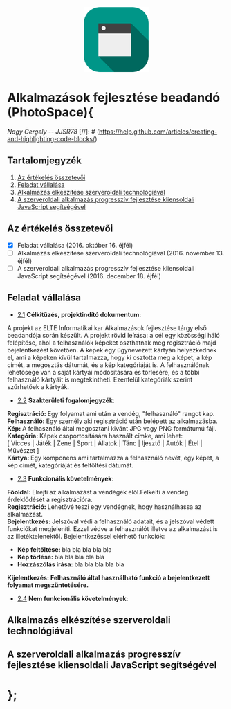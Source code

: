 <div align="center"><img src="icon_small.png"/></div>

# Alkalmazások fejlesztése beadandó (PhotoSpace){

*Nagy Gergely -- JJSR78*
[//]: # (https://help.github.com/articles/creating-and-highlighting-code-blocks/)
## Tartalomjegyzék

  1. [Az értékelés összetevői](#az-értékelés-összetevői)
  1. [Feladat vállalása](#feladat-vállalása)
  1. [Alkalmazás elkészítése szerveroldali technológiával](#alkalmazás-elkészítése-szerveroldali-technológiával)
  1. [A szerveroldali alkalmazás progresszív fejlesztése kliensoldali JavaScript segítségével](#a-szerveroldali-alkalmazás-progresszív-fejlesztése-kliensoldali-javascript-segítségével)

## Az értékelés összetevői

- [x] Feladat vállalása (2016. október 16. éjfél)
- [ ] Alkalmazás elkészítése szerveroldali technológiával (2016. november 13. éjfél)
- [ ] A szerveroldali alkalmazás progresszív fejlesztése kliensoldali JavaScript segítségével (2016. december 18. éjfél)

## Feladat vállalása

<a name="cel"></a><a name="2.1"></a>
- [2.1](#cel) **Célkitűzés, projektindító dokumentum**: 

A projekt az ELTE Informatikai kar Alkalmazások fejlesztése tárgy első beadandója során készült. A projekt rövid leírása: a cél egy közösségi háló felépítése, ahol a felhasználók képeket oszthatnak meg regisztráció majd bejelentkezést követően. A képek egy úgynevezett kártyán helyezkednek el, ami a képeken kívül tartalmazza, hogy ki osztotta meg a képet, a kép címét, a megosztás dátumát, és a kép kategóriáját is. A felhasználónak lehetősége van a saját kártyái módósítására és törlésére, és a többi felhasználó kártyáit is megtekintheti. Ezenfelül kategóriák szerint szűrhetőek a kártyák.

<a name="fogalom"></a><a name="2.2"></a>
- [2.2](#fogalom) **Szakterületi fogalomjegyzék**: 

<b>Regisztráció: </b>Egy folyamat ami után a vendég, "felhasználó" rangot kap.<br>
<b>Felhasználó: </b>Egy személy aki regisztráció után belépett az alkalmazásba.<br>
<b>Kép: </b>A felhasználó által megosztani kivánt JPG vagy PNG formátumú fájl.<br>
<b>Kategória: </b>Képek csoportosítására használt címke, ami lehet:<br>
  [ Vicces | Játék | Zene | Sport | Állatok | Tánc | Ijesztő | Autók | Étel | Művészet ]</br>
<b>Kártya: </b>Egy komponens ami tartalmazza a felhasználó nevét, egy képet, a kép címét, kategóriáját és feltöltési dátumát.<br>

<a name="funkc"></a><a name="2.3"></a>
- [2.3](#funkc) **Funkcionális követelmények**: 

<b>Főoldal: </b>Elrejti az alkalmazást a vendégek elől.Felkelti a vendég érdeklődését a regisztrációra. <br>
<b>Regisztráció: </b>Lehetővé teszi egy vendégnek, hogy használhassa az alkalmazást. <br>
<b>Bejelentkezés: </b>Jelszóval védi a felhasználó adatait, és a jelszóval védett funkciókat megjeleníti. Ezzel védve a felhasználót illetve az alkalmazást is az illetéktelenektől. Bejelentkezéssel elérhető funkciók: <br>
  - <b>Kép feltöltése: </b>bla bla bla bla bla <br>
  - <b>Kép törlése: </b>bla bla bla bla bla <br>
  - <b>Hozzászólás írása: </b>bla bla bla bla bla <br>
  
<b>Kijelentkezés: Felhasználó által használható funkció a bejelentkezett folyamat megszüntetésére.</b><br>
  
<a name="nemfunkc"></a><a name="2.4"></a>
- [2.4](#nemfunkc) **Nem funkcionális követelmények**: 

## Alkalmazás elkészítése szerveroldali technológiával

## A szerveroldali alkalmazás progresszív fejlesztése kliensoldali JavaScript segítségével

# };
